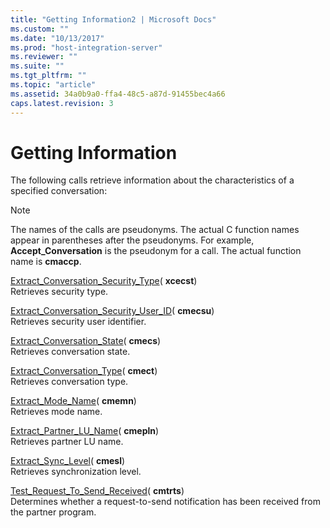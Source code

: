 ```yaml
---
title: "Getting Information2 | Microsoft Docs"
ms.custom: ""
ms.date: "10/13/2017"
ms.prod: "host-integration-server"
ms.reviewer: ""
ms.suite: ""
ms.tgt_pltfrm: ""
ms.topic: "article"
ms.assetid: 34a0b9a0-ffa4-48c5-a87d-91455bec4a66
caps.latest.revision: 3
---
```

# Getting Information
The following calls retrieve information about the characteristics of a specified conversation:  
  
> [!NOTE]
>  The names of the calls are pseudonyms. The actual C function names appear in parentheses after the pseudonyms. For example, **Accept_Conversation** is the pseudonym for a call. The actual function name is **cmaccp**.  
  
 [Extract_Conversation_Security_Type](../Topic/Extract_Conversation_Security_Type%20\(CPI-C\)1.md)( **xcecst**)  
 Retrieves security type.  
  
 [Extract_Conversation_Security_User_ID](../Topic/Extract_Conversation_Security_User_ID%20\(CPI-C\)2.md)( **cmecsu**)  
 Retrieves security user identifier.  
  
 [Extract_Conversation_State](../Topic/Extract_Conversation_State%20\(CPI-C\)1.md)( **cmecs**)  
 Retrieves conversation state.  
  
 [Extract_Conversation_Type](../Topic/Extract_Conversation_Type%20\(CPI-C\)1.md)( **cmect**)  
 Retrieves conversation type.  
  
 [Extract_Mode_Name](../Topic/Extract_Mode_Name%20\(CPI-C\)2.md)( **cmemn**)  
 Retrieves mode name.  
  
 [Extract_Partner_LU_Name](../Topic/Extract_Partner_LU_Name%20\(CPI-C\)2.md)( **cmepln**)  
 Retrieves partner LU name.  
  
 [Extract_Sync_Level](../Topic/Extract_Sync_Level%20\(CPI-C\)2.md)( **cmesl**)  
 Retrieves synchronization level.  
  
 [Test_Request_To_Send_Received](../Topic/Test_Request_To_Send_Received%20\(CPI-C\)2.md)( **cmtrts**)  
 Determines whether a request-to-send notification has been received from the partner program.